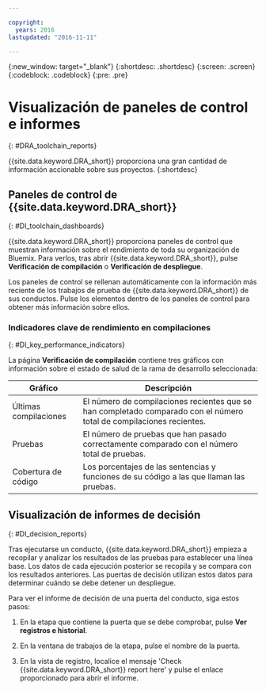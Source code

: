 ```yaml
---

copyright:
  years: 2016
lastupdated: "2016-11-11"

---
```


{:new_window: target="_blank"}
{:shortdesc: .shortdesc}
{:screen: .screen}
{:codeblock: .codeblock}
{:pre: .pre}

# Visualización de paneles de control e informes
{: #DRA_toolchain_reports}

{{site.data.keyword.DRA_short}} proporciona una gran cantidad de información accionable sobre sus proyectos.
{:shortdesc}

## Paneles de control de {{site.data.keyword.DRA_short}}    
{: #DI_toolchain_dashboards}

{{site.data.keyword.DRA_short}} proporciona paneles de control que muestran información sobre el rendimiento de toda su organización de Bluemix. Para verlos, tras abrir {{site.data.keyword.DRA_short}}, pulse **Verificación de compilación** o **Verificación de despliegue**.

Los paneles de control se rellenan automáticamente con la información más reciente de los trabajos de prueba de {{site.data.keyword.DRA_short}} de sus conductos. Pulse los elementos dentro de los paneles de control para obtener más información sobre ellos.

### Indicadores clave de rendimiento en compilaciones    
{: #DI_key_performance_indicators}

La página **Verificación de compilación** contiene tres gráficos con información sobre el estado de salud de la rama de desarrollo seleccionada:

<table>
<thead>
<tr>
<th>Gráfico</th>
<th>Descripción</th>
</tr>
</thead>

<tbody>
<tr>
<td>Últimas compilaciones</td>
<td>El número de compilaciones recientes que se han completado comparado con el número total de compilaciones recientes.</td>
</tr>
<tr>
<td>Pruebas</td>
<td>El número de pruebas que han pasado correctamente comparado con el número total de pruebas.</td>
</tr>
<tr>
<td>Cobertura de código</td>
<td>Los porcentajes de las sentencias y funciones de su código a las que llaman las pruebas.</td>
</tr>
</tbody></table>

## Visualización de informes de decisión    
{: #DI_decision_reports}

Tras ejecutarse un conducto, {{site.data.keyword.DRA_short}} empieza a recopilar y analizar los resultados de las pruebas para establecer una línea base. Los datos de cada ejecución posterior se recopila y se compara con los resultados anteriores. Las puertas de decisión utilizan estos datos para determinar cuándo se debe detener un despliegue. 

Para ver el informe de decisión de una puerta del conducto, siga estos pasos:

   1. En la etapa que contiene la puerta que se debe comprobar, pulse **Ver registros e historial**.

   2. En la ventana de trabajos de la etapa, pulse el nombre de la puerta.

   3. En la vista de registro, localice el mensaje 'Check {{site.data.keyword.DRA_short}} report here' y pulse el enlace proporcionado para abrir el informe.
